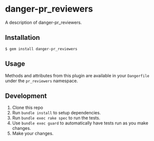 # danger-pr_reviewers

A description of danger-pr_reviewers.

## Installation

```
$ gem install danger-pr_reviewers
```

## Usage

Methods and attributes from this plugin are available in
your `Dangerfile` under the `pr_reviewers` namespace.

## Development

1. Clone this repo
2. Run `bundle install` to setup dependencies.
3. Run `bundle exec rake spec` to run the tests.
4. Use `bundle exec guard` to automatically have tests run as you make changes.
5. Make your changes.
